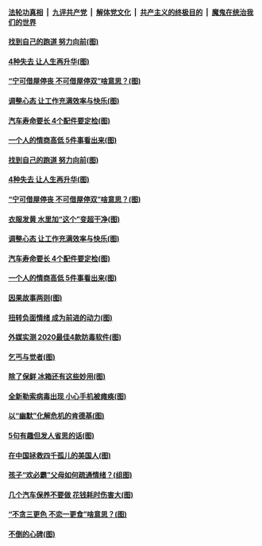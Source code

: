 

####  [法轮功真相](../../../../basic/blob/master/README.md?t=10180102) &nbsp;|&nbsp; [九评共产党](../../../../9ping.md/blob/master/README.md?t=10180102) &nbsp;|&nbsp; [解体党文化](../../../../jtdwh.md/blob/master/README.md?t=10180102)  &nbsp;|&nbsp; [共产主义的终极目的](../../../../gczydzjmd.md/blob/master/README.md?t=10180102) &nbsp;|&nbsp; [魔鬼在统治我们的世界](../../../../mgztzwmdsj.md/blob/master/README.md?t=10180102) 

#### [找到自己的跑道 努力向前(图)](../pages/p8/947358.md?t=10180102) 

#### [4种失去 让人生再升华(图)](../pages/p8/949543.md?t=10180102) 

#### [“宁可借屋停丧 不可借屋停双”啥意思？(图)](../pages/p8/949528.md?t=10180102) 

#### [调整心态 让工作充满效率与快乐(图)](../pages/p8/947354.md?t=10180102) 

#### [汽车寿命要长 4个配件要定检(图)](../pages/p8/949456.md?t=10180102) 

#### [一个人的情商高低 5件事看出来(图)](../pages/p8/949446.md?t=10180102) 

#### [找到自己的跑道 努力向前(图)](../pages/p8/947358.md?t=10180102) 

#### [4种失去 让人生再升华(图)](../pages/p8/949543.md?t=10180102) 

#### [“宁可借屋停丧 不可借屋停双”啥意思？(图)](../pages/p8/949528.md?t=10180102) 

#### [衣服发黄 水里加“这个”变超干净(图)](../pages/p8/949379.md?t=10180102) 

#### [调整心态 让工作充满效率与快乐(图)](../pages/p8/947354.md?t=10180102) 

#### [汽车寿命要长 4个配件要定检(图)](../pages/p8/949456.md?t=10180102) 

#### [一个人的情商高低 5件事看出来(图)](../pages/p8/949446.md?t=10180102) 

#### [因果故事两则(图)](../pages/p8/949159.md?t=10180102) 

#### [扭转负面情绪 成为前进的动力(图)](../pages/p8/947348.md?t=10180102) 

#### [外媒实测 2020最佳4款防毒软件(图)](../pages/p8/949348.md?t=10180102) 

#### [乞丐与觉者(图)](../pages/p8/949261.md?t=10180102) 

#### [除了保鲜 冰箱还有这些妙用(图)](../pages/p8/949149.md?t=10180102) 

#### [全新勒索病毒出现 小心手机被瘫痪(图)](../pages/p8/949250.md?t=10180102) 

#### [以“幽默”化解危机的肯德基(图)](../pages/p8/945899.md?t=10180102) 

#### [5句有趣但发人省思的话(图)](../pages/p8/949158.md?t=10180102) 

#### [在中国拯救四千孤儿的美国人(图)](../pages/p8/948584.md?t=10180102) 

#### [孩子“欢必霸”父母如何疏通情绪？(组图)](../pages/p8/949127.md?t=10180102) 

#### [几个汽车保养不要做 花钱耗时伤害大(图)](../pages/p8/949124.md?t=10180102) 

#### [“不贪三更色 不恋一更食”啥意思？(图)](../pages/p8/949091.md?t=10180102) 

#### [不倒的心碑(图)](../pages/p8/948396.md?t=10180102) 


